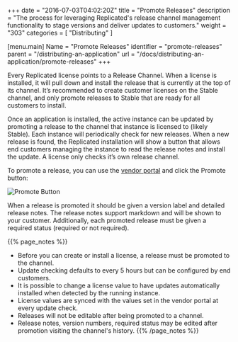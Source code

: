 +++
date = "2016-07-03T04:02:20Z"
title = "Promote Releases"
description = "The process for leveraging Replicated's release channel management functionality to stage versions and deliver updates to customers."
weight = "303"
categories = [ "Distributing" ]

[menu.main]
Name       = "Promote Releases"
identifier = "promote-releases"
parent     = "/distributing-an-application"
url        = "/docs/distributing-an-application/promote-releases"
+++

Every Replicated license points to a Release Channel. When a license is installed, it will pull down and install the release that is currently at the top of its channel. It’s recommended to create customer licenses on the Stable channel, and only promote releases to Stable that are ready for all customers to install.

Once an application is installed, the active instance can be updated by promoting a release to the channel that instance is licensed to (likely Stable).  Each instance will periodically check for new releases. When a new release is found, the Replicated installation will show a button that allows end customers managing the instance to read the release notes and install the update.
A license only checks it’s own release channel.

To promote a release, you can use the [vendor portal](https://vendor.replicated.com) and click the Promote button:

 ![Promote Button](/static/promote-button.png)

When a release is promoted it should be given a version label and detailed release notes. The release notes support markdown and will be shown to your customer. Additionally, each promoted release must be given a required status (required or not required).

{{% page_notes %}}
- Before you can create or install a license, a release must be promoted to the channel.
- Update checking defaults to every 5 hours but can be configured by end customers.
- It is possible to change a license value to have updates automatically installed when detected by the running instance.
- License values are synced with the values set in the vendor portal at every update check.
- Releases will not be editable after being promoted to a channel.
- Release notes, version numbers, required status may be edited after promotion visiting the channel's history.
{{% /page_notes %}}
